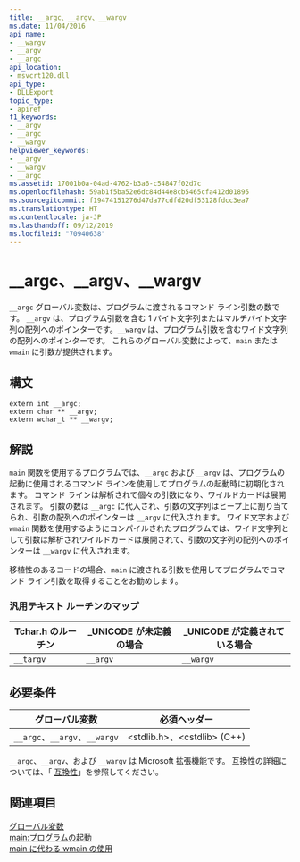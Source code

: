 ```yaml
---
title: __argc、__argv、__wargv
ms.date: 11/04/2016
api_name:
- __wargv
- __argv
- __argc
api_location:
- msvcrt120.dll
api_type:
- DLLExport
topic_type:
- apiref
f1_keywords:
- __argv
- __argc
- __wargv
helpviewer_keywords:
- __argv
- __wargv
- __argc
ms.assetid: 17001b0a-04ad-4762-b3a6-c54847f02d7c
ms.openlocfilehash: 59ab1f5ba52e6dc84d44e8cb5465cfa412d01895
ms.sourcegitcommit: f19474151276d47da77cdfd20df53128fdcc3ea7
ms.translationtype: HT
ms.contentlocale: ja-JP
ms.lasthandoff: 09/12/2019
ms.locfileid: "70940638"
---
```

# <a name="__argc-__argv-__wargv"></a>__argc、__argv、__wargv

`__argc` グローバル変数は、プログラムに渡されるコマンド ライン引数の数です。 `__argv` は、プログラム引数を含む 1 バイト文字列またはマルチバイト文字列の配列へのポインターです。`__wargv` は、プログラム引数を含むワイド文字列の配列へのポインターです。 これらのグローバル変数によって、`main` または `wmain` に引数が提供されます。

## <a name="syntax"></a>構文

```
extern int __argc;
extern char ** __argv;
extern wchar_t ** __wargv;
```

## <a name="remarks"></a>解説

`main` 関数を使用するプログラムでは、`__argc` および `__argv` は、プログラムの起動に使用されるコマンド ラインを使用してプログラムの起動時に初期化されます。 コマンド ラインは解析されて個々の引数になり、ワイルドカードは展開されます。 引数の数は `__argc` に代入され、引数の文字列はヒープ上に割り当てられ、引数の配列へのポインターは `__argv` に代入されます。 ワイド文字および `wmain` 関数を使用するようにコンパイルされたプログラムでは、ワイド文字列として引数は解析されワイルドカードは展開されて、引数の文字列の配列へのポインターは `__wargv` に代入されます。

移植性のあるコードの場合、`main` に渡される引数を使用してプログラムでコマンド ライン引数を取得することをお勧めします。

### <a name="generic-text-routine-mappings"></a>汎用テキスト ルーチンのマップ

|Tchar.h のルーチン|_UNICODE が未定義の場合|_UNICODE が定義されている場合|
|---------------------|---------------------------|-----------------------|
|`__targv`|`__argv`|`__wargv`|

## <a name="requirements"></a>必要条件

|グローバル変数|必須ヘッダー|
|---------------------|---------------------|
|`__argc`、`__argv`、`__wargv`|\<stdlib.h>、\<cstdlib> (C++)|

`__argc`、`__argv`、および `__wargv` は Microsoft 拡張機能です。 互換性の詳細については、「 [互換性](../c-runtime-library/compatibility.md)」を参照してください。

## <a name="see-also"></a>関連項目

[グローバル変数](../c-runtime-library/global-variables.md)<br/>
[main:プログラムの起動](../cpp/main-program-startup.md)<br/>
[main に代わる wmain の使用](../cpp/using-wmain-instead-of-main.md)
